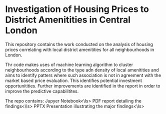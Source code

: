 # Investigation of Housing Prices to District Amenitities in Central London

This repository contains the work conducted on the analysis of housing prices correlating with local district amenitities for all neighbourhoods in London.

Thr code makes uses of machine learning algorithm to cluster neighbourhoods according to the type adn density of local amenitities and aims to identify patters where such association is not in agreement with the market based price evaluation. This identifies potential investment opportunitities. Further improvements are identified in the report in order to improve the predictive capabilitites.

The repo contains:
<ls>Jupyer Notebook<\ls>
<ls>PDF report detailing the findings<\ls>
<ls>PPTX Presentation illustrating the major findings<\ls>
